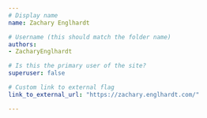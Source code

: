 ```yaml
---
# Display name
name: Zachary Englhardt

# Username (this should match the folder name)
authors:
- ZacharyEnglhardt

# Is this the primary user of the site?
superuser: false

# Custom link to external flag
link_to_external_url: "https://zachary.englhardt.com/"

---
```

